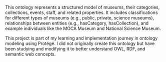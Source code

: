 This ontology represents a structured model of museums, their categories, collections, events, staff, and related properties. It includes classifications for different types of museums (e.g., public, private, science museums), relationships between entities (e.g., hasCategory, hasCollection), and example individuals like the MOCA Museum and National Science Museum.

This project is part of my learning and implementation journey in ontology modeling using Protégé. I did not originally create this ontology but have been studying and modifying it to better understand OWL, RDF, and semantic web concepts.
